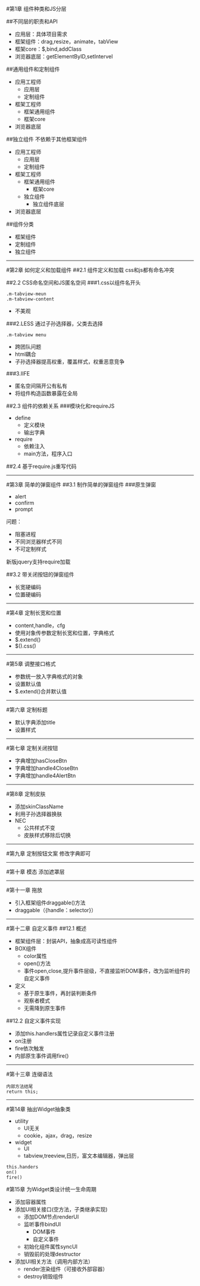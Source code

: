 #第1章 组件种类和JS分层

##不同层的职责和API

 - 应用层：具体项目需求
 - 框架组件：drag,resize，animate，tabView
 - 框架core：$,bind,addClass
 - 浏览器底层：getElementByID,setIntervel

##通用组件和定制组件

 - 应用工程师
	 - 应用层
	 - 定制组件
 - 框架工程师
	 - 框架通用组件
	 - 框架core
 - 浏览器底层

##独立组件
不依赖于其他框架组件

 - 应用工程师
	 - 应用层
	 - 定制组件
 - 框架工程师
	 - 框架通用组件
		 - 框架core
	 - 独立组件
		 - 独立组件底层
 - 浏览器底层

##组件分类

 - 框架组件
 - 定制组件
 - 独立组件

---

#第2章 如何定义和加载组件
##2.1 组件定义和加载
css和js都有命名冲突

##2.2 CSS命名空间和JS匿名空间
###1.css以组件名开头

	.m-tabview-meun
	.m-tabview-content
 - 不美观

###2.LESS 通过子孙选择器，父类去选择

	.m-tabview menu
- 跨团队问题
- html耦合
- 子孙选择器提高权重，覆盖样式，权重恶意竞争

###3.IIFE
 - 匿名空间隔开公有私有
 - 将组件构造函数暴露在全局

##2.3 组件的依赖关系 
###模块化和requireJS
 - define
	 - 定义模块
	 - 输出字典
 - require
	 - 依赖注入
	 - main方法，程序入口

##2.4 基于require.js重写代码

---
    
#第3章 简单的弹窗组件
##3.1 制作简单的弹窗组件
###原生弹窗

 - alert
 - confirm
 - prompt

问题：

 - 阻塞进程
 - 不同浏览器样式不同
 - 不可定制样式

新版jquery支持require加载

##3.2 带关闭按钮的弹窗组件

 - 长宽硬编码
 - 位置硬编码	

---

#第4章 定制长宽和位置

 - content,handle，cfg
 - 使用对象传参数定制长宽和位置，字典格式
 - $.extend()
 - $().css()

---

#第5章 调整接口格式

 - 参数统一放入字典格式的对象
 - 设置默认值
 - $.extend()合并默认值

---

#第六章 定制标题

 - 默认字典添加title
 - 设置样式

---

#第七章 定制关闭按钮

 - 字典增加hasCloseBtn
 - 字典增加handle4CloseBtn
 - 字典增加handle4AlertBtn

---

#第8章 定制皮肤

 - 添加skinClassName
 - 利用子孙选择器换肤
 - NEC
	 - 公共样式不变
	 - 皮肤样式移除后切换

---

#第九章 定制按钮文案
修改字典即可

---

#第十章 模态
添加遮罩层

---

#第十一章 拖放

 - 引入框架组件draggable()方法
 - draggable（{handle：selector}）

---

#第十二章 自定义事件
##12.1 概述

 - 框架组件层：封装API，抽象成高可读性组件
 - BOX组件
	 - color属性
	 - open()方法
	 - 事件open,close,提升事件层级，不直接监听DOM事件，改为监听组件的自定义事件
 - 定义
	 - 基于原生事件，再封装判断条件
	 - 观察者模式
	 - 无需降到原生事件 

##12.2 自定义事件实现

 - 添加this.handlers属性记录自定义事件注册
 - on注册
 - fire依次触发
 - 内部原生事件调用fire()

---

#第十三章 连缀语法

	内部方法结尾
	return this;

---

#第14章 抽出Widget抽象类

 - utility
	 - UI无关
	 - cookie，ajax，drag，resize
 - widget
	 - UI
	 - tabview,treeview,日历，富文本编辑器，弹出层

<!-- -->

	this.handers
	on()
	fire()

#第15章 为Widget类设计统一生命周期

 - 添加容器属性
 - 添加UI相关接口(空方法，子类继承实现)
	 - 添加DOM节点renderUI
	 - 监听事件bindUI
		 - DOM事件
		 - 自定义事件
	 - 初始化组件属性syncUI
	 - 销毁前的处理destructor
 - 添加UI相关方法（调用内部方法）
	 - render渲染组件（可接收外部容器）
	 - destroy销毁组件